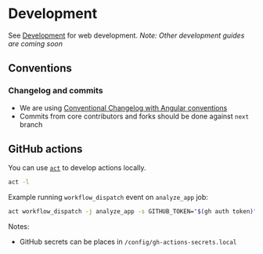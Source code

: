 # Development

See [Development](/web/DEVELOPMENT.md) for web development.
_Note: Other development guides are coming soon_

## Conventions

### Changelog and commits

- We are using [Conventional Changelog with Angular conventions](https://github.com/conventional-changelog/conventional-changelog/tree/master/packages/conventional-changelog-angular)
- Commits from core contributors and forks should be done against `next` branch

## GitHub actions

You can use [`act`](https://github.com/nektos/act) to develop actions locally.

```bash
act -l
```

Example running `workflow_dispatch` event on `analyze_app` job:

```bash
act workflow_dispatch -j analyze_app -s GITHUB_TOKEN="$(gh auth token)" --secret-file ./config/gh-secrets.local
```

Notes:

- GitHub secrets can be places in `/config/gh-actions-secrets.local`
